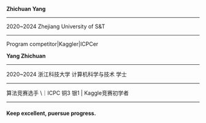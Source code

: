**Zhichuan Yang**

--------

2020~2024 Zhejiang University of S&T

--------

Program competitor\|Kaggler\|ICPCer

**Yang Zhichuan**

--------

2020~2024 浙江科技大学  计算机科学与技术 学士

--------

算法竞赛选手 \｜ICPC 铜3 银1 \| Kaggle竞赛初学者 

--------

#### Keep excellent, puersue progress.